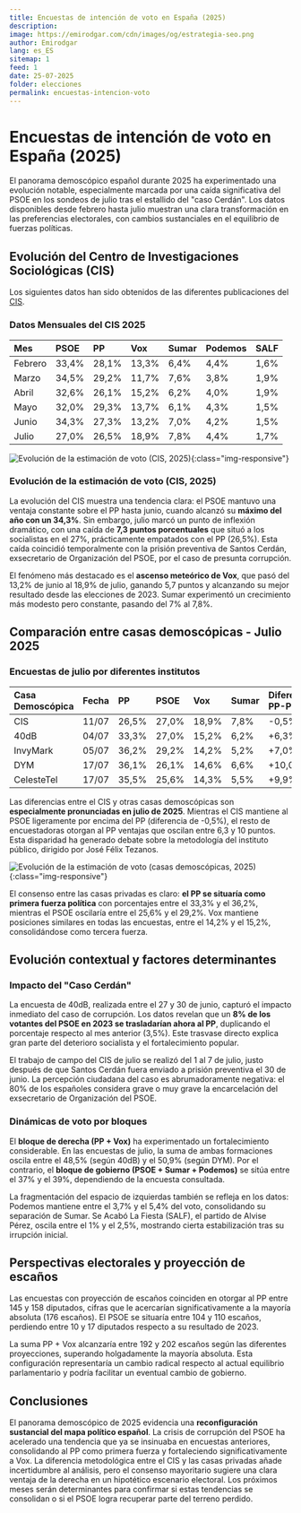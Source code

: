 ```yaml
---
title: Encuestas de intención de voto en España (2025)
description: 
image: https://emirodgar.com/cdn/images/og/estrategia-seo.png
author: Emirodgar
lang: es_ES
sitemap: 1
feed: 1
date: 25-07-2025
folder: elecciones
permalink: encuestas-intencion-voto
---
```




# Encuestas de intención de voto en España (2025)

El panorama demoscópico español durante 2025 ha experimentado una evolución notable, especialmente marcada por una caída significativa del PSOE en los sondeos de julio tras el estallido del "caso Cerdán". Los datos disponibles desde febrero hasta julio muestran una clara transformación en las preferencias electorales, con cambios sustanciales en el equilibrio de fuerzas políticas.

## Evolución del Centro de Investigaciones Sociológicas (CIS)

Los siguientes datos han sido obtenidos de las diferentes publicaciones del [CIS](https://emirodgar.es/cis).

### Datos Mensuales del CIS 2025

| Mes | PSOE | PP | Vox | Sumar | Podemos | SALF |
| :-- | :-- | :-- | :-- | :-- | :-- | :-- |
| Febrero | 33,4% | 28,1% | 13,3% | 6,4% | 4,4% | 1,6% |
| Marzo | 34,5% | 29,2% | 11,7% | 7,6% | 3,8% | 1,9% |
| Abril | 32,6% | 26,1% | 15,2% | 6,2% | 4,0% | 1,9% |
| Mayo | 32,0% | 29,3% | 13,7% | 6,1% | 4,3% | 1,5% |
| Junio | 34,3% | 27,3% | 13,2% | 7,0% | 4,2% | 1,5% |
| Julio | 27,0% | 26,5% | 18,9% | 7,8% | 4,4% | 1,7% |

![Evolución de la estimación de voto (CIS, 2025)](https://github.com/user-attachments/assets/1f5e5b12-b8fc-40a9-9cc3-d5d2e9d48959){:class="img-responsive"}

### Evolución de la estimación de voto (CIS, 2025)

La evolución del CIS muestra una tendencia clara: el PSOE mantuvo una ventaja constante sobre el PP hasta junio, cuando alcanzó su **máximo del año con un 34,3%**. Sin embargo, julio marcó un punto de inflexión dramático, con una caída de **7,3 puntos porcentuales** que situó a los socialistas en el 27%, prácticamente empatados con el PP (26,5%). Esta caída coincidió temporalmente con la prisión preventiva de Santos Cerdán, exsecretario de Organización del PSOE, por el caso de presunta corrupción.

El fenómeno más destacado es el **ascenso meteórico de Vox**, que pasó del 13,2% de junio al 18,9% de julio, ganando 5,7 puntos y alcanzando su mejor resultado desde las elecciones de 2023. Sumar experimentó un crecimiento más modesto pero constante, pasando del 7% al 7,8%.

## Comparación entre casas demoscópicas - Julio 2025

### Encuestas de julio por diferentes institutos

| Casa Demoscópica | Fecha | PP | PSOE | Vox | Sumar | Diferencia PP-PSOE |
| :-- | :-- | :-- | :-- | :-- | :-- | :-- |
| CIS | 11/07 | 26,5% | 27,0% | 18,9% | 7,8% | -0,5% |
| 40dB | 04/07 | 33,3% | 27,0% | 15,2% | 6,2% | +6,3% |
| InvyMark | 05/07 | 36,2% | 29,2% | 14,2% | 5,2% | +7,0% |
| DYM | 17/07 | 36,1% | 26,1% | 14,6% | 6,6% | +10,0% |
| CelesteTel | 17/07 | 35,5% | 25,6% | 14,3% | 5,5% | +9,9% |

Las diferencias entre el CIS y otras casas demoscópicas son **especialmente pronunciadas en julio de 2025**. Mientras el CIS mantiene al PSOE ligeramente por encima del PP (diferencia de -0,5%), el resto de encuestadoras otorgan al PP ventajas que oscilan entre 6,3 y 10 puntos. Esta disparidad ha generado debate sobre la metodología del instituto público, dirigido por José Félix Tezanos.

![Evolución de la estimación de voto (casas demoscópicas, 2025)](https://github.com/user-attachments/assets/d1620b3f-a097-43ef-8239-be08b6dd2827){:class="img-responsive"}


El consenso entre las casas privadas es claro: **el PP se situaría como primera fuerza política** con porcentajes entre el 33,3% y el 36,2%, mientras el PSOE oscilaría entre el 25,6% y el 29,2%. Vox mantiene posiciones similares en todas las encuestas, entre el 14,2% y el 15,2%, consolidándose como tercera fuerza.

## Evolución contextual y factores determinantes

### Impacto del "Caso Cerdán"

La encuesta de 40dB, realizada entre el 27 y 30 de junio, capturó el impacto inmediato del caso de corrupción. Los datos revelan que un **8% de los votantes del PSOE en 2023 se trasladarían ahora al PP**, duplicando el porcentaje respecto al mes anterior (3,5%). Este trasvase directo explica gran parte del deterioro socialista y el fortalecimiento popular.

El trabajo de campo del CIS de julio se realizó del 1 al 7 de julio, justo después de que Santos Cerdán fuera enviado a prisión preventiva el 30 de junio. La percepción ciudadana del caso es abrumadoramente negativa: el 80% de los españoles considera grave o muy grave la encarcelación del exsecretario de Organización del PSOE.

### Dinámicas de voto por bloques

El **bloque de derecha (PP + Vox)** ha experimentado un fortalecimiento considerable. En las encuestas de julio, la suma de ambas formaciones oscila entre el 48,5% (según 40dB) y el 50,9% (según DYM). Por el contrario, el **bloque de gobierno (PSOE + Sumar + Podemos)** se sitúa entre el 37% y el 39%, dependiendo de la encuesta consultada.

La fragmentación del espacio de izquierdas también se refleja en los datos: Podemos mantiene entre el 3,7% y el 5,4% del voto, consolidando su separación de Sumar. Se Acabó La Fiesta (SALF), el partido de Alvise Pérez, oscila entre el 1% y el 2,5%, mostrando cierta estabilización tras su irrupción inicial.

## Perspectivas electorales y proyección de escaños

Las encuestas con proyección de escaños coinciden en otorgar al PP entre 145 y 158 diputados, cifras que le acercarían significativamente a la mayoría absoluta (176 escaños). El PSOE se situaría entre 104 y 110 escaños, perdiendo entre 10 y 17 diputados respecto a su resultado de 2023.

La suma PP + Vox alcanzaría entre 192 y 202 escaños según las diferentes proyecciones, superando holgadamente la mayoría absoluta. Esta configuración representaría un cambio radical respecto al actual equilibrio parlamentario y podría facilitar un eventual cambio de gobierno.

## Conclusiones

El panorama demoscópico de 2025 evidencia una **reconfiguración sustancial del mapa político español**. La crisis de corrupción del PSOE ha acelerado una tendencia que ya se insinuaba en encuestas anteriores, consolidando al PP como primera fuerza y fortaleciendo significativamente a Vox. La diferencia metodológica entre el CIS y las casas privadas añade incertidumbre al análisis, pero el consenso mayoritario sugiere una clara ventaja de la derecha en un hipotético escenario electoral. Los próximos meses serán determinantes para confirmar si estas tendencias se consolidan o si el PSOE logra recuperar parte del terreno perdido.
